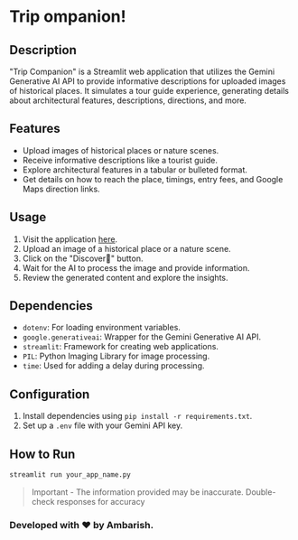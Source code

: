 # Trip ompanion!

## Description
"Trip Companion" is a Streamlit web application that utilizes the Gemini Generative AI API to provide informative descriptions for uploaded images of historical places. It simulates a tour guide experience, generating details about architectural features, descriptions, directions, and more.

## Features
- Upload images of historical places or nature scenes.
- Receive informative descriptions like a tourist guide.
- Explore architectural features in a tabular or bulleted format.
- Get details on how to reach the place, timings, entry fees, and Google Maps direction links.

## Usage
1. Visit the application [here](#insert_application_link).
2. Upload an image of a historical place or a nature scene.
3. Click on the "Discover🔎" button.
4. Wait for the AI to process the image and provide information.
5. Review the generated content and explore the insights.

## Dependencies
- `dotenv`: For loading environment variables.
- `google.generativeai`: Wrapper for the Gemini Generative AI API.
- `streamlit`: Framework for creating web applications.
- `PIL`: Python Imaging Library for image processing.
- `time`: Used for adding a delay during processing.

## Configuration
1. Install dependencies using `pip install -r requirements.txt`.
2. Set up a `.env` file with your Gemini API key.

## How to Run
```python
streamlit run your_app_name.py
```

> Important - The information provided may be inaccurate. Double-check responses for accuracy 

### Developed with ❤ by Ambarish.

